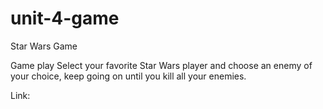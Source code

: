 # unit-4-game
Star Wars Game

Game play
Select your favorite Star Wars player and choose an enemy of your choice, 
keep going on until you kill all your enemies.

Link: 

